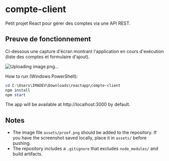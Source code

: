 # compte-client

Petit projet React pour gérer des comptes via une API REST.

Preuve de fonctionnement
------------------------

Ci-dessous une capture d'écran montrant l'application en cours d'exécution (liste des comptes et formulaire d'ajout).

![Uploading image.png…]()


How to run (Windows PowerShell):

```powershell
cd C:\Users\IMADEV\Downloads\reactapp\compte-client
npm install
npm start
```

The app will be available at http://localhost:3000 by default.

Notes
-----
- The image file `assets/proof.png` should be added to the repository. If you have the screenshot saved locally, place it in `assets/` before pushing.
- The repository includes a `.gitignore` that excludes `node_modules/` and build artifacts.
